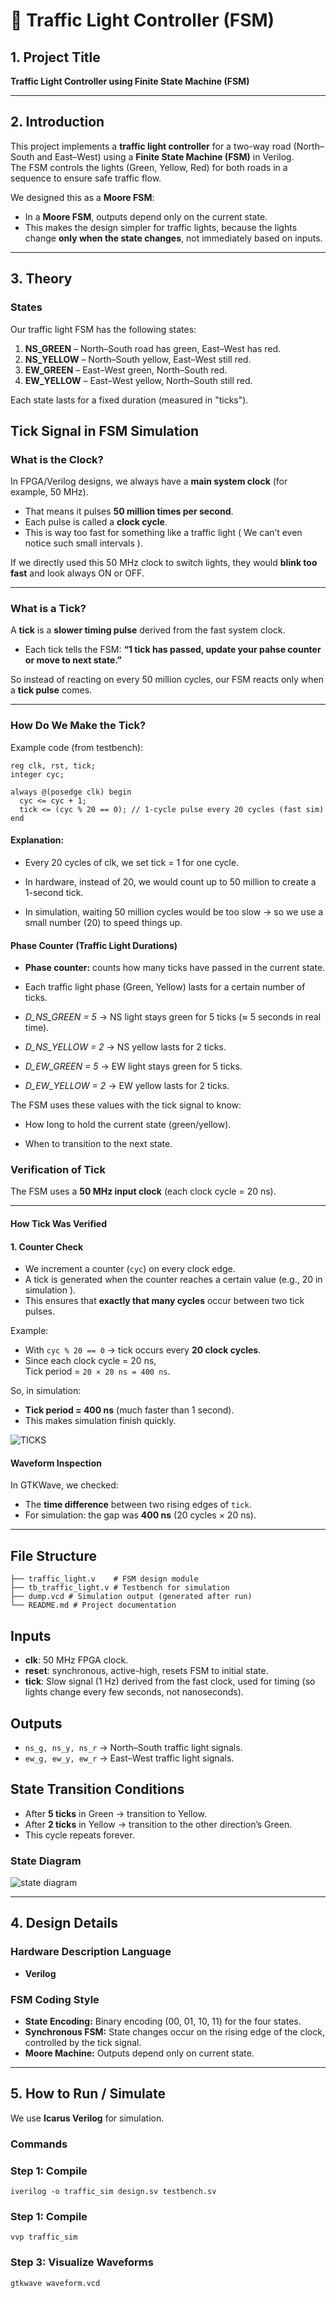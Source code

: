 # 🚦 Traffic Light Controller (FSM)

## 1. Project Title
**Traffic Light Controller using Finite State Machine (FSM)**

---

## 2. Introduction
This project implements a **traffic light controller** for a two-way road (North–South and East–West) using a **Finite State Machine (FSM)** in Verilog.  
The FSM controls the lights (Green, Yellow, Red) for both roads in a sequence to ensure safe traffic flow.

We designed this as a **Moore FSM**:
- In a **Moore FSM**, outputs depend only on the current state.
- This makes the design simpler for traffic lights, because the lights change **only when the state changes**, not immediately based on inputs.

---

## 3. Theory

### States
Our traffic light FSM has the following states:
1. **NS_GREEN** – North–South road has green, East–West has red.  
2. **NS_YELLOW** – North–South yellow, East–West still red.  
3. **EW_GREEN** – East–West green, North–South red.  
4. **EW_YELLOW** – East–West yellow, North–South still red.  


Each state lasts for a fixed duration (measured in "ticks").

## Tick Signal in FSM Simulation

### What is the Clock?
In FPGA/Verilog designs, we always have a **main system clock** (for example, 50 MHz).  
- That means it pulses **50 million times per second**.  
- Each pulse is called a **clock cycle**.  
- This is way too fast for something like a traffic light ( We can’t even notice such small intervals ).  

If we directly used this 50 MHz clock to switch lights, they would **blink too fast** and look always ON or OFF.

---

### What is a Tick?
A **tick** is a **slower timing pulse** derived from the fast system clock.  

- Each tick tells the FSM: **“1 tick has passed, update your pahse counter or move to next state.”**  

So instead of reacting on every 50 million cycles, our FSM reacts only when a **tick pulse** comes.

---

### How Do We Make the Tick?

Example code (from testbench):
```
reg clk, rst, tick;
integer cyc;

always @(posedge clk) begin
  cyc <= cyc + 1;
  tick <= (cyc % 20 == 0); // 1-cycle pulse every 20 cycles (fast sim)
end
```

#### Explanation:

- Every 20 cycles of clk, we set tick = 1 for one cycle.

- In hardware, instead of 20, we would count up to 50 million to create a 1-second tick.

- In simulation, waiting 50 million cycles would be too slow → so we use a small number (20) to speed things up.

#### Phase Counter (Traffic Light Durations)


- **Phase counter:** counts how many ticks have passed in the current state.

- Each traffic light phase (Green, Yellow) lasts for a certain number of ticks.

- *D_NS_GREEN = 5* → NS light stays green for 5 ticks (≈ 5 seconds in real time).

- *D_NS_YELLOW = 2* → NS yellow lasts for 2 ticks.

- *D_EW_GREEN = 5* → EW light stays green for 5 ticks.

- *D_EW_YELLOW = 2* → EW yellow lasts for 2 ticks.

The FSM uses these values with the tick signal to know:

- How long to hold the current state (green/yellow).

- When to transition to the next state.

### Verification of Tick

The FSM uses a **50 MHz input clock** (each clock cycle = 20 ns).  

---

#### How Tick Was Verified

#### 1. Counter Check
- We increment a counter (`cyc`) on every clock edge.
- A tick is generated when the counter reaches a certain value (e.g., 20 in simulation ).
- This ensures that **exactly that many cycles** occur between two tick pulses.

Example:
- With `cyc % 20 == 0` → tick occurs every **20 clock cycles**.
- Since each clock cycle = 20 ns,  
  Tick period = `20 × 20 ns = 400 ns`.

So, in simulation:
- **Tick period = 400 ns** (much faster than 1 second).  
- This makes simulation finish quickly.

![TICKS](waves/VS_CODE_TICKS_DISPLAY.png)

#### Waveform Inspection
In GTKWave, we checked:
- The **time difference** between two rising edges of `tick`.
- For simulation: the gap was **400 ns** (20 cycles × 20 ns).

---


## File Structure

```
├── traffic_light.v    # FSM design module
├── tb_traffic_light.v # Testbench for simulation
├── dump.vcd # Simulation output (generated after run)
└── README.md # Project documentation
```

## Inputs
- **clk**: 50 MHz FPGA clock.  
- **reset**: synchronous, active-high,
  resets FSM to initial state.  
- **tick**: Slow signal (1 Hz) derived from the fast clock, used for timing (so lights change every few seconds, not nanoseconds).

## Outputs
- `ns_g, ns_y, ns_r` → North–South traffic light signals.  
- `ew_g, ew_y, ew_r` → East–West traffic light signals.  

## State Transition Conditions
- After **5 ticks** in Green → transition to Yellow.  
- After **2 ticks** in Yellow → transition to the other direction’s Green.  
- This cycle repeats forever.

### State Diagram
![state diagram](waves/state_diagram_traffic_fsm.jpg)

---

## 4. Design Details

### Hardware Description Language
- **Verilog**

### FSM Coding Style
- **State Encoding:** Binary encoding (00, 01, 10, 11) for the four states.  
- **Synchronous FSM:** State changes occur on the rising edge of the clock, controlled by the tick signal.  
- **Moore Machine:** Outputs depend only on current state.

---

## 5. How to Run / Simulate

We use **Icarus Verilog** for simulation.

### Commands

### Step 1: Compile
```
iverilog -o traffic_sim design.sv testbench.sv
```

### Step 1: Compile
```
vvp traffic_sim

```

### Step 3: Visualize Waveforms
```
gtkwave waveform.vcd

```

